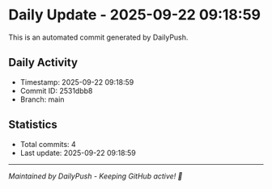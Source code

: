 # Daily Update - 2025-09-22 09:18:59

This is an automated commit generated by DailyPush.

## Daily Activity
- Timestamp: 2025-09-22 09:18:59
- Commit ID: 2531dbb8
- Branch: main

## Statistics
- Total commits: 4
- Last update: 2025-09-22 09:18:59

---
*Maintained by DailyPush - Keeping GitHub active! 🚀*
